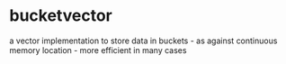 bucketvector
============

a vector implementation to store data in buckets - as against continuous memory location - more efficient in many cases
